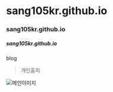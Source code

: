 # sang105kr.github.io
### sang105kr.github.io
##### sang105kr.github.io

blog


> 개인홈피


![메인이미지](https://github.com/sang105kr/sang105kr.github.io/img/main.jpg)
